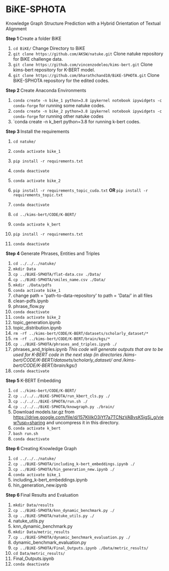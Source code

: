 # BiKE-SPHOTA
Knowledge Graph Structure Prediction with a Hybrid Orientation of Textual Alignment

<b> Step 1 </b>
Create a folder BiKE
1. `cd BiKE/`  Change Directory to BiKE
2. `git clone https://github.com/AKSW/natuke.git`  Clone natuke repository for BiKE challenge data.
3. `git clone https://github.com/vincenzodeleo/kims-bert.git`  Clone kims-bert repository for K-BERT model.
4. `git clone https://github.com/bharathchand10/BiKE-SPHOTA.git`  Clone BiKE-SPHOTA repository for the edited codes.

<b> Step 2 </b>
Create Anaconda Environments
1. `conda create -n bike_1 python=3.8 ipykernel notebook ipywidgets -c conda-forge`  for running some natuke codes.
2. `conda create -n bike_2 python=3.8 ipykernel notebook ipywidgets -c conda-forge`  for running other natuke codes
3. `conda create -n k_bert python=3.8 for running k-bert codes.

<b> Step 3 </b>
Install the requirements 
1. `cd natuke/`
2. `conda activate bike_1`
3. `pip install -r requirements.txt`
  
4. `conda deactivate`
5. `conda activate bike_2`
6. `pip install -r requirements_topic_cuda.txt` <b>  OR  </b> `pip install -r requirements_topic.txt`
7. `conda deactivate`
  
8. `cd ../kims-bert/CODE/K-BERT/`
9. `conda activate k_bert`
10. `pip install -r requirements.txt`
11. `conda deactivate`

<b> Step 4 </b> Generate Phrases, Entities and Triples
1. `cd ../../../natuke/`
2. `mkdir Data`
3. `cp ../BiKE-SPHOTA/flat-data.csv ./Data/`
4. `cp ../BiKE-SPHOTA/smiles_name.csv ./Data/`
5. `mkdir ./Data/pdfs`
6. `conda activate bike_1`
7. change path = 'path-to-data-repository' to path = 'Data/' in all files
8. clean-pdfs.ipynb
9. phrase_flow.py
11. `conda deactivate`
12. `conda activate bike_2`
13. topic_generation.ipynb
14. topic_distribution.ipynb
15. `rm -rf ../kims-bert/CODE/K-BERT/datasets/scholarly_dataset/*`
16. `rm -rf ../kims-bert/CODE/K-BERT/brain/kgs/*`
17. `cp ../BiKE-SPHOTA/phrases_and_triples.ipynb ./`
18. phrases_and_triples.ipynb      <i> This code will generate outputs that are to be used for K-BERT code in the next step (in directories /kims-bert/CODE/K-BERT/datasets/scholarly_dataset/ and /kims-bert/CODE/K-BERT/brain/kgs/) </i>
20. `conda deactivate`

<b> Step 5 </b> K-BERT Embedding
1. `cd ../kims-bert/CODE/K-BERT/`
2. `cp ../../../BiKE-SPHOTA/run_kbert_cls.py ./`
3. `cp ../../../BiKE-SPHOTA/run.sh ./`
4. `cp ../../../BiKE-SPHOTA/knowgraph.py ./brain/`
5. Download models.tar.gz from https://drive.google.com/file/d/157KliIkO3iYf7a7TCNzVABvsK5jgSj_g/view?usp=sharing and uncompress it in this directory.
6. `conda activate k_bert`
7. `bash run.sh`
8. `conda deactivate`

<b> Step 6 </b> Creating Knowledge Graph
1. `cd ../../../natuke/`
2. `cp ../BiKE-SPHOTA/including_k-bert_embeddings.ipynb ./`
3. `cp ../BiKE-SPHOTA/hin_generation_new.ipynb ./`
4. `conda activate bike_1`
5. including_k-bert_embeddings.ipynb
6. hin_generation_new.ipynb

<b> Step 6 </b> Final Results and Evaluation
1. `mkdir Data/results`
2. `cp ../BiKE-SPHOTA/knn_dynamic_benchmark.py ./`
3. `cp ../BiKE-SPHOTA/natuke_utils.py ./`
4. natuke_utils.py
5. knn_dynamic_benchmark.py
6. `mkdir Data/metric_results`
7. `cp ../BiKE-SPHOTA/dynamic_benchmark_evaluation.py ./`
8. dynamic_benchmark_evaluation.py
9. `cp ../BiKE-SPHOTA/Final_Outputs.ipynb ./Data/metric_results/`
10. `cd Data/metric_results/`
11. Final_Outputs.ipynb
12. `conda deactivate`




